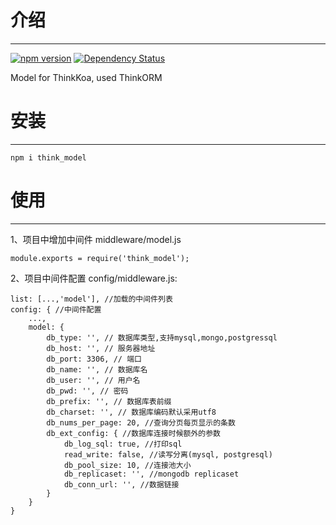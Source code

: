 # 介绍
-----

[![npm version](https://badge.fury.io/js/think_model.svg)](https://badge.fury.io/js/think_model)
[![Dependency Status](https://david-dm.org/richenlin/think_model.svg)](https://david-dm.org/richenlin/think_model)

Model for ThinkKoa, used ThinkORM

# 安装
-----

```
npm i think_model
```

# 使用
-----

1、项目中增加中间件 middleware/model.js
```
module.exports = require('think_model');
```

2、项目中间件配置 config/middleware.js:
```
list: [...,'model'], //加载的中间件列表
config: { //中间件配置
    ...,
    model: {
        db_type: '', // 数据库类型,支持mysql,mongo,postgressql
        db_host: '', // 服务器地址
        db_port: 3306, // 端口
        db_name: '', // 数据库名
        db_user: '', // 用户名
        db_pwd: '', // 密码
        db_prefix: '', // 数据库表前缀
        db_charset: '', // 数据库编码默认采用utf8
        db_nums_per_page: 20, //查询分页每页显示的条数
        db_ext_config: { //数据库连接时候额外的参数
            db_log_sql: true, //打印sql
            read_write: false, //读写分离(mysql, postgresql)
            db_pool_size: 10, //连接池大小
            db_replicaset: '', //mongodb replicaset
            db_conn_url: '', //数据链接
        } 
    }
}
```